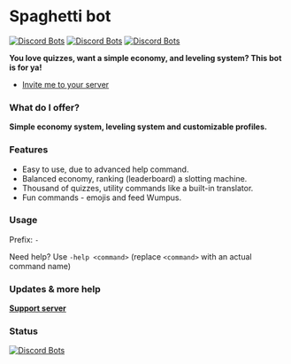 # Spaghetti bot

[![Discord Bots](https://discordbots.org/api/widget/status/585142238217240577.svg)](https://discordbots.org/bot/585142238217240577) [![Discord Bots](https://top.gg/api/widget/servers/585142238217240577.svg)](https://top.gg/bot/585142238217240577) [![Discord Bots](https://top.gg/api/widget/owner/585142238217240577.svg)](https://top.gg/bot/585142238217240577)

**You love quizzes, want a simple economy, and leveling system? This bot is for ya!**

- [Invite me to your server](https://discordapp.com/oauth2/authorize?client_id=585142238217240577&scope=bot&permissions=19520)

### What do I offer?

**Simple economy system, leveling system and customizable profiles.**

### Features

- Easy to use, due to advanced help command.
- Balanced economy, ranking (leaderboard) a slotting machine.
- Thousand of quizzes, utility commands like a built-in translator.
- Fun commands - emojis and feed Wumpus. 

### Usage

Prefix: `-`

Need help? Use `-help <command>` (replace `<command>` with an actual command name)

### Updates & more help

**[Support server](https://discord.com/invite/W5Zj3G2)**

### Status

[![Discord Bots](https://discordbots.org/api/widget/585142238217240577.svg)](https://discordbots.org/bot/585142238217240577)